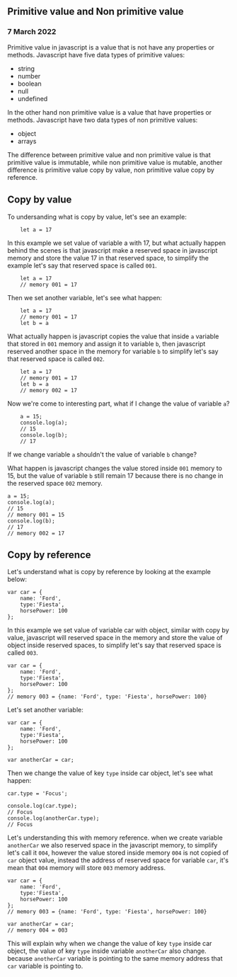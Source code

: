 ## Primitive value and Non primitive value

### 7 March 2022

Primitive value in javascript is a value that is not have any properties or methods. Javascript have five data types of primitive values:

- string
- number
- boolean
- null
- undefined

In the other hand non primitive value is a value that have properties or methods. Javascript have two data types of non primitive values:

- object
- arrays

The difference between primitive value and non primitive value is that primitive value is immutable, while non primitive value is mutable, another difference is primitive value copy by value, non primitive value copy by reference.

## Copy by value

To undersanding what is copy by value, let's see an example:

```
    let a = 17
```

In this example we set value of variable a with 17, but what actually happen behind the scenes is that javascript make a reserved space in javascript memory and store the value 17 in that reserved space, to simplify the example let's say that reserved space is called `001`.

```
    let a = 17
    // memory 001 = 17
```

Then we set another variable, let's see what happen:

```
    let a = 17
    // memory 001 = 17
    let b = a
```

What actually happen is javascript copies the value that inside `a` variable that stored in `001` memory and assign it to variable `b`, then javascript reserved another space in the memory for variable `b` to simplify let's say that reserved space is called `002`.

```
    let a = 17
    // memory 001 = 17
    let b = a
    // memory 002 = 17
```

Now we're come to interesting part, what if I change the value of variable `a`?

```
    a = 15;
    console.log(a);
    // 15
    console.log(b);
    // 17
```

If we change variable `a` shouldn't the value of variable `b` change?

What happen is javascript changes the value stored inside `001` memory to 15, but the value of variable `b` still remain 17 because there is no change in the reserved space `002` memory.

```
a = 15;
console.log(a);
// 15
// memory 001 = 15
console.log(b);
// 17
// memory 002 = 17
```

## Copy by reference

Let's understand what is copy by reference by looking at the example below:

```
var car = {
    name: 'Ford',
    type:'Fiesta',
    horsePower: 100
};
```

In this example we set value of variable car with object, similar with copy by value, javascript will reserved space in the memory and store the value of object inside reserved spaces, to simplify let's say that reserved space is called `003`.

```
var car = {
    name: 'Ford',
    type:'Fiesta',
    horsePower: 100
};
// memory 003 = {name: 'Ford', type: 'Fiesta', horsePower: 100}
```

Let's set another variable:

```
var car = {
    name: 'Ford',
    type:'Fiesta',
    horsePower: 100
};

var anotherCar = car;
```

Then we change the value of key `type` inside car object, let's see what happen:

```
car.type = 'Focus';

console.log(car.type);
// Focus
console.log(anotherCar.type);
// Focus

```

Let's understanding this with memory reference. when we create variable `anotherCar` we also reserved space in the javascript memory, to simplify let's call it `004`, however the value stored inside memory `004` is not copied of `car` object value, instead the address of reserved space for variable `car`, it's mean that `004` memory will store `003` memory address.

```
var car = {
    name: 'Ford',
    type:'Fiesta',
    horsePower: 100
};
// memory 003 = {name: 'Ford', type: 'Fiesta', horsePower: 100}

var anotherCar = car;
// memory 004 = 003
```

This will explain why when we change the value of key `type` inside car object, the value of key `type` inside variable `anotherCar` also change. because `anotherCar` variable is pointing to the same memory address that `car` variable is pointing to.
